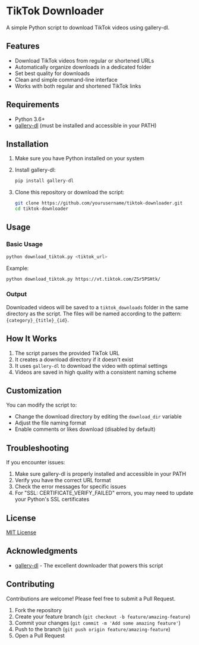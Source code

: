 # TikTok Downloader

A simple Python script to download TikTok videos using gallery-dl.

## Features

- Download TikTok videos from regular or shortened URLs
- Automatically organize downloads in a dedicated folder
- Set best quality for downloads
- Clean and simple command-line interface
- Works with both regular and shortened TikTok links

## Requirements

- Python 3.6+
- [gallery-dl](https://github.com/mikf/gallery-dl) (must be installed and accessible in your PATH)

## Installation

1. Make sure you have Python installed on your system
2. Install gallery-dl:

   ```bash
   pip install gallery-dl
   ```

3. Clone this repository or download the script:

   ```bash
   git clone https://github.com/yourusername/tiktok-downloader.git
   cd tiktok-downloader
   ```

## Usage

### Basic Usage

```bash
python download_tiktok.py <tiktok_url>
```

Example:

```bash
python download_tiktok.py https://vt.tiktok.com/ZSr5PSHtk/
```

### Output

Downloaded videos will be saved to a `tiktok_downloads` folder in the same directory as the script. The files will be named according to the pattern: `{category}_{title}_{id}`.

## How It Works

1. The script parses the provided TikTok URL
2. It creates a download directory if it doesn't exist
3. It uses `gallery-dl` to download the video with optimal settings
4. Videos are saved in high quality with a consistent naming scheme

## Customization

You can modify the script to:

- Change the download directory by editing the `download_dir` variable
- Adjust the file naming format
- Enable comments or likes download (disabled by default)

## Troubleshooting

If you encounter issues:

1. Make sure gallery-dl is properly installed and accessible in your PATH
2. Verify you have the correct URL format
3. Check the error messages for specific issues
4. For "SSL: CERTIFICATE_VERIFY_FAILED" errors, you may need to update your Python's SSL certificates

## License

[MIT License](LICENSE)

## Acknowledgments

- [gallery-dl](https://github.com/mikf/gallery-dl) - The excellent downloader that powers this script

## Contributing

Contributions are welcome! Please feel free to submit a Pull Request.

1. Fork the repository
2. Create your feature branch (`git checkout -b feature/amazing-feature`)
3. Commit your changes (`git commit -m 'Add some amazing feature'`)
4. Push to the branch (`git push origin feature/amazing-feature`)
5. Open a Pull Request
